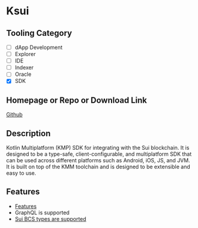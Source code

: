 # Ksui

## Tooling Category

- [ ] dApp Development
- [ ] Explorer
- [ ] IDE
- [ ] Indexer
- [ ] Oracle
- [x] SDK

## Homepage or Repo or Download Link

[Github](https://github.com/mcxross/ksui)

## Description

Kotlin Multiplatform (KMP) SDK for integrating with the Sui blockchain. It is designed to be a type-safe, client-configurable, and multiplatform SDK that can be used across different platforms such as Android, iOS, JS, and JVM. It is built on top of the KMM toolchain and is designed to be extensible and easy to use.

## Features

- [Features](https://github.com/mcxross/ksui?tab=readme-ov-file#features)
- GraphQL is supported
- [Sui BCS types are supported](https://github.com/mcxross/ksui/tree/master/lib/src/commonMain/kotlin/xyz/mcxross/ksui/serializer)
